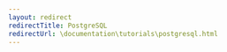 ```yaml
---
layout: redirect
redirectTitle: PostgreSQL
redirectUrl: \documentation\tutorials\postgresql.html
---
```


